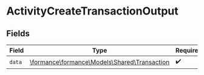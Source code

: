 # ActivityCreateTransactionOutput


## Fields

| Field                                                                              | Type                                                                               | Required                                                                           | Description                                                                        |
| ---------------------------------------------------------------------------------- | ---------------------------------------------------------------------------------- | ---------------------------------------------------------------------------------- | ---------------------------------------------------------------------------------- |
| `data`                                                                             | [\formance\formance\Models\Shared\Transaction](../../models/shared/Transaction.md) | :heavy_check_mark:                                                                 | N/A                                                                                |